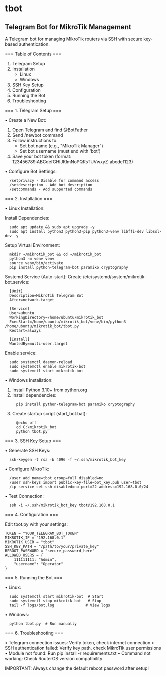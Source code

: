 # tbot
## Telegram Bot for MikroTik Management

A Telegram bot for managing MikroTik routers via SSH with secure key-based authentication.

=== Table of Contents ===
1. Telegram Setup
2. Installation
   - Linux
   - Windows
3. SSH Key Setup
4. Configuration
5. Running the Bot
6. Troubleshooting

=== 1. Telegram Setup ===

• Create a New Bot:
  1. Open Telegram and find @BotFather
  2. Send /newbot command
  3. Follow instructions to:
     - Set bot name (e.g., "MikroTik Manager")
     - Set bot username (must end with 'bot')
  4. Save your bot token (format: 123456789:ABCdefGHIJKlmNoPQRsTUVwxyZ-abcdef123)

• Configure Bot Settings:
```
  /setprivacy - Disable for command access
  /setdescription - Add bot description
  /setcommands - Add supported commands
```
=== 2. Installation ===

• Linux Installation:
  
  Install Dependencies:
```
  sudo apt update && sudo apt upgrade -y
  sudo apt install python3 python3-pip python3-venv libffi-dev libssl-dev -y
```
  Setup Virtual Environment:
```
  mkdir ~/mikrotik_bot && cd ~/mikrotik_bot
  python3 -m venv venv
  source venv/bin/activate
  pip install python-telegram-bot paramiko cryptography
```
  Systemd Service (Auto-start):
  Create /etc/systemd/system/mikrotik-bot.service:
```
  [Unit]
  Description=MikroTik Telegram Bot
  After=network.target

  [Service]
  User=ubuntu
  WorkingDirectory=/home/ubuntu/mikrotik_bot
  ExecStart=/home/ubuntu/mikrotik_bot/venv/bin/python3 /home/ubuntu/mikrotik_bot/tbot.py
  Restart=always

  [Install]
  WantedBy=multi-user.target
```
  Enable service:
```
  sudo systemctl daemon-reload
  sudo systemctl enable mikrotik-bot
  sudo systemctl start mikrotik-bot
```
• Windows Installation:
  1. Install Python 3.10+ from python.org
  2. Install dependencies:
```
     pip install python-telegram-bot paramiko cryptography
```
  3. Create startup script (start_bot.bat):
```
     @echo off
     cd C:\mikrotik_bot
     python tbot.py
```
=== 3. SSH Key Setup ===

• Generate SSH Keys:
```
  ssh-keygen -t rsa -b 4096 -f ~/.ssh/mikrotik_bot_key
```
• Configure MikroTik:
```
  /user add name=tbot group=full disabled=no
  /user ssh-keys import public-key-file=bot_key.pub user=tbot
  /ip service set ssh disabled=no port=22 address=192.168.0.0/24
```
• Test Connection:
```
  ssh -i ~/.ssh/mikrotik_bot_key tbot@192.168.0.1
```
=== 4. Configuration ===

Edit tbot.py with your settings:
```
TOKEN = "YOUR_TELEGRAM_BOT_TOKEN"
MIKROTIK_IP = "192.168.0.1"
MIKROTIK_USER = "tbot"
SSH_KEY_PATH = "/path/to/your/private_key"
REBOOT_PASSWORD = "secure_password_here"
ALLOWED_USERS = {
    111111111: "Admin",
    "username": "Operator"
}
```
=== 5. Running the Bot ===

• Linux:
```
  sudo systemctl start mikrotik-bot  # Start
  sudo systemctl stop mikrotik-bot   # Stop
  tail -f logs/bot.log              # View logs
```
• Windows:
```
  python tbot.py  # Run manually
```
=== 6. Troubleshooting ===

• Telegram connection issues: Verify token, check internet connection
• SSH authentication failed: Verify key path, check MikroTik user permissions
• Module not found: Run pip install -r requirements.txt
• Command not working: Check RouterOS version compatibility

IMPORTANT: Always change the default reboot password after setup!

